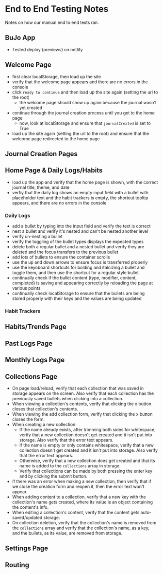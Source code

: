 # End to End Testing Notes

Notes on how our manual end to end tests ran.


## BuJo App

- Tested deploy (previews) on netlify 


## Welcome Page

- first clear localStorage, then load up the site
- verify that the welcome page appears and there are no errors in the console
- click `ready to continue` and then load up the site again (setting the url to the root)
  - the welcome page should show up again because the journal wasn't yet created
- continue through the journal creation process until you get to the home page
  - now, look at localStorage and ensure that `journalCreated` is set to True
- load up the site again (setting the url to the root) and ensure that the welcome page redirected to the home page


## Journal Creation Pages




## Home Page & Daily Logs/Habits

- load up the app and verify that the home page is shown, with the correct journal title, theme, and date
- verfiy that the daily log shows an empty input field with a bullet with placeholder text and the habit trackers is empty, the shortcut tooltip appears, and there are no errors in the console


### Daily Logs

- add a bullet by typing into the input field and verify the text is correct
- nest a bullet and verify it's nested and can't be nested another level
- verify un-nesting a bullet
- verify the toggling of the bullet types displays the expected types
- delete both a regular bullet and a nested bullet and verify they are deleted and the focus transfers to the previous bullet
- add lots of bullets to ensure the container scrolls
- use the up and down arrows to ensure focus is transferred properly
- use the keyoboard shortcuts for bolding and italcizing a bullet and toggle them, and then use the shortcut for a regular style bullet
- continually check if the bullet content (type, modifier, content, completed) is saving and appearing correctly by reloading the page at various points
- continually check localStorage to ensure that the bullets are being stored properly with their keys and the values are being updated


### Habit Trackers


## Habits/Trends Page



## Past Logs Page



## Monthly Logs Page



## Collections Page
- On page load/reload, verify that each collection that was saved in storage appears on the screen. Also verify that each collection has the previously saved bullets when clicking into a collection.  
- When viewing a collection's contents, verify that clicking the x button closes that collection's contents.
- When viewing the add collection form, verify that clicking the x button closes the form.  
- When creating a new collection:  
    - If the name already exists, after trimming both sides for whitespace, verify that a new collection doesn't get created and it isn't put into storage. Also verify that the error text appears.  
    - If the name is empty or only contains whitespace, verify that a new collection doesn't get created and it isn't put into storage. Also verify that the error text appears.  
    - Otherwise, verify that a new collection does get created and that its name is added to the `collections` array in storage.  
    - Verify that collections can be made by both pressing the enter key and by clicking the submit button.  
- If there was an error when making a new collection, then verify that if we close the creation form and reopen it, then the error text won't appear.
- When adding content to a collection, verify that a new key with the collection's name gets created, where its value is an object containing the content's info.  
- When editing a collection's content, verify that the content gets auto-saved/updated storage.  
- On collection deletion, verify that the collection's name is removed from the `collections` array and verify that the collection's name, as a key, and the bullets, as its value, are removed from storage.  

## Settings Page




## Routing

